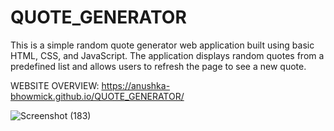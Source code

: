 # QUOTE_GENERATOR
This is a simple random quote generator web application built using basic HTML, CSS, and JavaScript. The application displays random quotes from a predefined list and allows users to refresh the page to see a new quote.

WEBSITE OVERVIEW: https://anushka-bhowmick.github.io/QUOTE_GENERATOR/

![Screenshot (183)](https://github.com/Anushka-Bhowmick/QUOTE_GENERATOR/assets/76967222/29aefcb9-40c6-4c23-bc82-1ca8921780a0)
